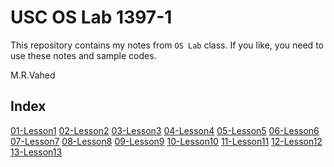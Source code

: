 # USC OS Lab 1397-1

This repository contains my notes from `OS Lab` class.
If you like, you need to use these notes and sample codes.

M.R.Vahed

## Index
[01-Lesson1](https://vahed-mrv.github.io/USC-OSLab-1397.1/01-Lesson1)
[02-Lesson2](https://vahed-mrv.github.io/USC-OSLab-1397.1/01-Lesson2)
[03-Lesson3](https://vahed-mrv.github.io/USC-OSLab-1397.1/01-Lesson3)
[04-Lesson4](https://vahed-mrv.github.io/USC-OSLab-1397.1/01-Lesson4)
[05-Lesson5](https://vahed-mrv.github.io/USC-OSLab-1397.1/01-Lesson5)
[06-Lesson6](https://vahed-mrv.github.io/USC-OSLab-1397.1/01-Lesson6)
[07-Lesson7](https://vahed-mrv.github.io/USC-OSLab-1397.1/01-Lesson7)
[08-Lesson8](https://vahed-mrv.github.io/USC-OSLab-1397.1/01-Lesson8)
[09-Lesson9](https://vahed-mrv.github.io/USC-OSLab-1397.1/01-Lesson9)
[10-Lesson10](https://vahed-mrv.github.io/USC-OSLab-1397.1/01-Lesson10)
[11-Lesson11](https://vahed-mrv.github.io/USC-OSLab-1397.1/01-Lesson11)
[12-Lesson12](https://vahed-mrv.github.io/USC-OSLab-1397.1/01-Lesson12)
[13-Lesson13](https://vahed-mrv.github.io/USC-OSLab-1397.1/01-Lesson13)
